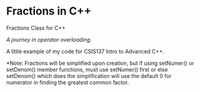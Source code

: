 # Fractions in C++
Fractions Class for C++

_A journey in operator overloading._

A little example of my code for CSIS137 Intro to Advanced C++.

*Note: Fractions will be simplified upon creation, but if using setNumer()
or setDenom() member functions, must use setNumer() first or else setDenom()
which does the simplification will use the default 0 for numerator in finding the 
greatest common factor.
